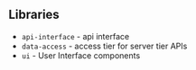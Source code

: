 ## Libraries

- `api-interface` - api interface
- `data-access` - access tier for server tier APIs
- `ui` - User Interface components

